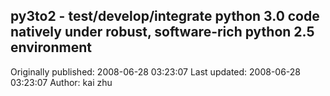 ## py3to2 - test/develop/integrate python 3.0 code natively under robust, software-rich python 2.5 environment 
Originally published: 2008-06-28 03:23:07 
Last updated: 2008-06-28 03:23:07 
Author: kai zhu 
 
